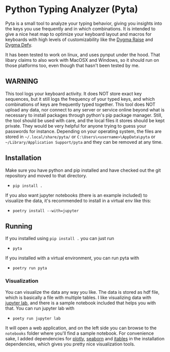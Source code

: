 # Python Typing Analyzer (Pyta)

Pyta is a small tool to analyze your typing behavior, giving you insights into the keys you use frequently and in which combinations. It is intended to give a nice heat map to optimize your keyboard layout and macros for keyboards with high levels of customizability like the [Dygma Raise](https://dygma.com/products/dygma-raise) and [Dygma Defy](https://dygma.com/pages/defy).

It has been tested to work on linux, and uses pynput under the hood. That libary claims to also work with MacOSX and Windows, so it should run on those platforms too, even though that hasn't been tested by me.

## WARNING
This tool logs your keyboard activity. It does NOT store exact key sequences, but it still logs the frequency of your typed keys, and which combinations of keys are frequently typed together. This tool does NOT upload any data, nor connect to any server or service online beyond what is necessary to install packages through python's pip package manager. Still, the tool should be used with care, and the local files it stores should be kept private. They would be very helpful for anyone trying to guess your passwords for instance. Depending on your operating system, the files are stored in `~/.local/share/pyta/` or `C:\Users\<username>\AppData\pyta` or `~/Library/Application Support/pyta` and they can be removed at any time.

## Installation
Make sure you have python and pip installed and have checked out the git repository and moved to that directory.

* `pip install .`

If you also want jupyter notebooks (there is an example included) to visualize the data, it's recommended to install in a virtual env like this:

* `poetry install --with=jupyter`

## Running
If you installed using `pip install .` you can just run
* `pyta`

If you installed with a virtual environment, you can run pyta with

* `poetry run pyta`

### Visualization

You can visualize the data any way you like. The data is stored as hdf file, which is basically a file with multiple tables. I like visualizing data with [jupyter lab](https://jupyter.org/),  and there is a sample notebook included that helps you with that. You can run jupyter lab with
* `poety run jupyter lab`

It will open a web application, and on the left side you can browse to the `notebooks` folder where you'll find a sample notebook. For convenience sake, I added dependencies for [plotly](https://plotly.com/python/), [seaborn](https://seaborn.pydata.org/) and [itables](https://github.com/mwouts/itables) in the installation dependencies, which gives you pretty nice visualization tools.


